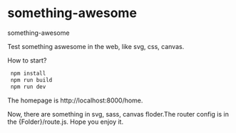 # something-awesome
something-awesome

Test something aswesome in the web, like svg, css, canvas.

How to start?
```bash
 npm install
 npm run build
 npm run dev
```

The homepage is http://localhost:8000/home.

Now, there are something in svg, sass, canvas floder.The router config is in the {Folder}/route.js. Hope you enjoy it. 
